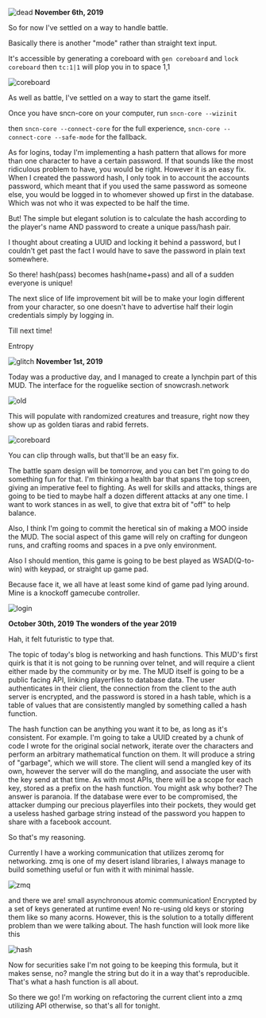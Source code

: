 ![dead](docs/dead.png)
****November 6th, 2019****

So for now I've settled on a way to handle battle.

Basically there is another "mode" rather than straight text input.

It's accessible by generating a coreboard with `gen coreboard`
and `lock coreboard` then `tc:1|1` will plop you in to space 1,1

![coreboard](docs/coreboard.png)

As well as battle, I've settled on a way to start the game itself.

Once you have sncn-core on your computer, run `sncn-core --wizinit`

then `sncn-core --connect-core` for the full experience, `sncn-core --connect-core --safe-mode`
for the fallback.

As for logins, today I'm implementing a hash pattern that allows for
more than one character to have a certain password. If that sounds
like the most ridiculous problem to have, you would be right. However it
is an easy fix. When I created the password hash, I only took in to
account the accounts password, which meant that if you used the same
password as someone else, you would be logged in to whomever showed
up first in the database. Which was not who it was expected to be
half the time.

But! The simple but elegant solution is to calculate the hash according
to the player's name AND password to create a unique pass/hash pair.

I thought about creating a UUID and locking it behind a password, but
I couldn't get past the fact I would have to save the password in plain
text somewhere.

So there! hash(pass) becomes hash(name+pass) and all of a sudden everyone
is unique!

The next slice of life improvement bit will be to make your login different
from your character, so one doesn't have to advertise half their
login credentials simply by logging in.

Till next time!

Entropy




![glitch](docs/glitch.png)
****November 1st, 2019****

Today was a productive day, and I managed to create a lynchpin part of this MUD. The interface for the roguelike section of snowcrash.network

![old](docs/old.png)

This will populate with randomized creatures and treasure, right now they show up as golden tiaras and rabid ferrets.

![coreboard](docs/coreboard.png)

You can clip through walls, but that'll be an easy fix.

The battle spam design will be tomorrow, and you can bet I'm going to do something fun for that. I'm thinking a health
bar that spans the top screen, giving an imperative feel to fighting. As well for skills and attacks, things are going
to be tied to maybe half a dozen different attacks at any one time. I want to work stances in as well, to give that 
extra bit of "off" to help balance.


Also, I think I'm going to commit the heretical sin of making a MOO inside the MUD. The social aspect of this game will
rely on crafting for dungeon runs, and crafting rooms and spaces in a pve only environment.

Also I should mention, this game is going to be best played as WSAD(Q-to-win) with keypad, or straight up game pad.

Because face it, we all have at least some kind of game pad lying around. Mine is a knockoff gamecube controller.

![login](docs/login.png)


****October 30th, 2019****
**The wonders of the year 2019**


Hah, it felt futuristic to type that.


The topic of today's blog is networking and hash functions. This MUD's first quirk is that it is not going to be running over telnet, and will require a client either made by the community or by me. The MUD itself is going to be a public facing API, linking playerfiles to database data. The user authenticates in their client, the connection from the client to the auth server is encrypted, and the password is stored in a hash table, which is a table of values that are consistently mangled by something called a hash function.


The hash function can be anything you want it to be, as long as it's consistent. For example. I'm going to take a UUID created by a chunk of code I wrote for the original social network, iterate over the characters and perform an arbitrary mathematical function on them. It will produce a string of "garbage", which we will store. The client will send a mangled key of its own, however the server will do the mangling, and associate the user with the key send at that time. As with most APIs, there will be a scope for each key, stored as a prefix on the hash function.
You might ask why bother? The answer is paranoia. If the database were ever to be compromised, the attacker dumping our precious playerfiles into their pockets, they would get a useless hashed garbage string instead of the password you happen to share with a facebook account.

So that's my reasoning.


Currently I have a working communication that utilizes zeromq for networking. zmq is one of my desert island libraries, I always manage to build something useful or fun with it with minimal hassle. 

![zmq](docs/zmq.png)

and there we are! small asynchronous atomic communication! Encrypted by a set of keys generated at runtime even! No re-using old keys or storing them like so many acorns. However, this is the solution to a totally different problem than we were talking about. The hash function will look more like this

![hash](docs/hash.png)

Now for securities sake I'm not going to be keeping this formula, but it makes sense, no? mangle the string but do it in a way that's reproducible. That's what a hash function is all about.


So there we go! I'm working on refactoring the current client into a zmq utilizing API otherwise, so that's all for tonight.
